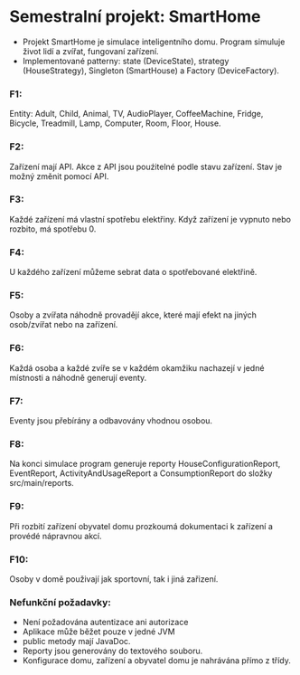 # Semestralní projekt: SmartHome

- Projekt SmartHome je simulace inteligentního domu. Program simuluje život lidí a zvířat, fungovaní zařízení.
- Implementované patterny: state (DeviceState), strategy (HouseStrategy), Singleton (SmartHouse) a Factory (DeviceFactory).

### F1:
Entity: Adult, Child, Animal, TV, AudioPlayer, CoffeeMachine, Fridge, Bicycle, Treadmill, Lamp, Computer, Room, Floor, House.

### F2:
Zařízení mají API. Akce z API jsou pouźitelné podle stavu zařízení. Stav je možný změnit pomocí API.

### F3:
Každé zařízení má vlastní spotřebu elektřiny. Když zařízení je vypnuto nebo rozbito, má spotřebu 0.

### F4:
U každého zařízení můžeme sebrat data o spotřebované elektřině.

### F5:
Osoby a zvířata náhodně provadějí akce, které mají efekt na jiných osob/zvířat nebo na zařízení.

### F6:
Každá osoba a každé zvíře se v každém okamžiku nachazejí v jedné místnosti a náhodně generují eventy.

### F7:
Eventy jsou přebírány a odbavovány vhodnou osobou.

### F8:
Na konci simulace program generuje reporty HouseConfigurationReport, EventReport, ActivityAndUsageReport a ConsumptionReport do složky src/main/reports.

### F9:
Při rozbití zařízení obyvatel domu prozkoumá dokumentaci k zařízení a provédé nápravnou akcí.

### F10:
Osoby v domě použivají jak sportovní, tak i jiná zařizení.

### Nefunkční požadavky:
- Není požadována autentizace ani autorizace
- Aplikace může běžet pouze v jedné JVM
- public metody mají JavaDoc.
- Reporty jsou generovány do textového souboru.
- Konfigurace domu, zařízení a obyvatel domu je nahrávána přímo z třídy.
